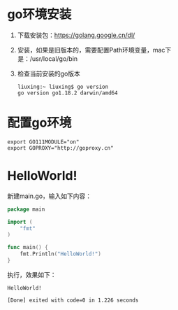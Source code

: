 # go环境安装

1. 下载安装包：https://golang.google.cn/dl/

2. 安装，如果是旧版本的，需要配置Path环境变量，mac下是：/usr/local/go/bin

3. 检查当前安装的go版本
   
   ```shell
   liuxing:~ liuxing$ go version 
   go version go1.18.2 darwin/amd64
   ```

# 配置go环境

```shell
export GO111MODULE="on"
export GOPROXY="http://goproxy.cn"
```



# HelloWorld!

新建main.go，输入如下内容：

```go
package main

import (
	"fmt"
)

func main() {
	fmt.Println("HelloWorld!")	
}
```

执行，效果如下：

```shell
HelloWorld!

[Done] exited with code=0 in 1.226 seconds
```


